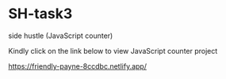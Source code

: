 # SH-task3
side hustle (JavaScript counter)

Kindly click on the link below to view JavaScript counter project 

https://friendly-payne-8ccdbc.netlify.app/

